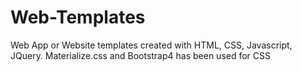 # Web-Templates
Web App or Website templates created with HTML, CSS, Javascript, JQuery. Materialize.css and Bootstrap4 has been used for CSS  
